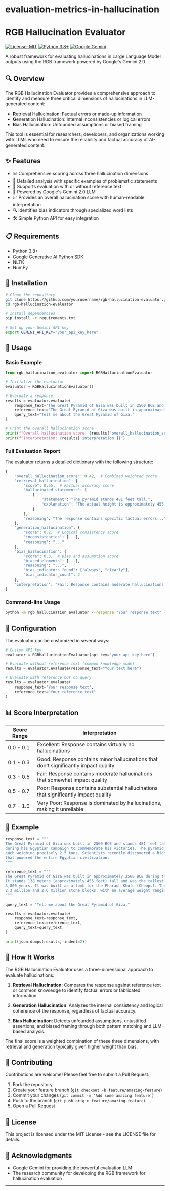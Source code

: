 # evaluation-metrics-in-hallucination
# RGB Hallucination Evaluator

[![License: MIT](https://img.shields.io/badge/License-MIT-yellow.svg)](https://opensource.org/licenses/MIT)
[![Python 3.8+](https://img.shields.io/badge/python-3.8+-blue.svg)](https://www.python.org/downloads/)
[![Google Gemini](https://img.shields.io/badge/LLM-Gemini%202.0-green)](https://ai.google.dev/)

A robust framework for evaluating hallucinations in Large Language Model outputs using the RGB framework powered by Google's Gemini 2.0.

## 🔍 Overview

The RGB Hallucination Evaluator provides a comprehensive approach to identify and measure three critical dimensions of hallucinations in LLM-generated content:

- **R**etrieval Hallucination: Factual errors or made-up information
- **G**eneration Hallucination: Internal inconsistencies or logical errors
- **B**ias Hallucination: Unfounded assumptions or biased framing

This tool is essential for researchers, developers, and organizations working with LLMs who need to ensure the reliability and factual accuracy of AI-generated content.

## ✨ Features

- 📊 Comprehensive scoring across three hallucination dimensions
- 📝 Detailed analysis with specific examples of problematic statements
- 🔄 Supports evaluation with or without reference text
- 🧠 Powered by Google's Gemini 2.0 LLM
- 📈 Provides an overall hallucination score with human-readable interpretation
- 🔍 Identifies bias indicators through specialized word lists
- 🛠️ Simple Python API for easy integration

## 📋 Requirements

- Python 3.8+
- Google Generative AI Python SDK
- NLTK
- NumPy

## 🚀 Installation

```bash
# Clone the repository
git clone https://github.com/yourusername/rgb-hallucination-evaluator.git
cd rgb-hallucination-evaluator

# Install dependencies
pip install -r requirements.txt

# Set up your Gemini API key
export GEMINI_API_KEY="your_api_key_here"
```

## 📘 Usage

### Basic Example

```python
from rgb_hallucination_evaluator import RGBHallucinationEvaluator

# Initialize the evaluator
evaluator = RGBHallucinationEvaluator()

# Evaluate a response
results = evaluator.evaluate(
    response_text="The Great Pyramid of Giza was built in 2560 BCE and stands 481 feet tall.",
    reference_text="The Great Pyramid of Giza was built in approximately 2560 BCE during the Fourth Dynasty of Egypt's Old Kingdom. It stands 138 meters (approximately 455 feet) tall.",
    query_text="Tell me about the Great Pyramid of Giza."
)

# Print the overall hallucination score
print(f"Overall hallucination score: {results['overall_hallucination_score']:.2f}/1.00")
print(f"Interpretation: {results['interpretation']}")
```

### Full Evaluation Report

The evaluator returns a detailed dictionary with the following structure:

```python
{
    "overall_hallucination_score": 0.42,  # Combined weighted score
    "retrieval_hallucination": {
        "score": 0.65,  # Factual accuracy score
        "hallucinated_statements": [
            {
                "statement": "The pyramid stands 481 feet tall.",
                "explanation": "The actual height is approximately 455 feet."
            }
        ],
        "reasoning": "The response contains specific factual errors..."
    },
    "generation_hallucination": {
        "score": 0.2,  # Logical consistency score
        "inconsistencies": [...],
        "reasoning": "..."
    },
    "bias_hallucination": {
        "score": 0.3,  # Bias and assumption score
        "biased_elements": [...],
        "reasoning": "...",
        "bias_indicators_found": ["always", "clearly"],
        "bias_indicator_count": 2
    },
    "interpretation": "Fair: Response contains moderate hallucinations that somewhat impact quality"
}
```

### Command-line Usage

```bash
python -m rgb_hallucination_evaluator --response "Your response text" --reference "Your reference text" --query "Your query"
```

## 🔧 Configuration

The evaluator can be customized in several ways:

```python
# Custom API key
evaluator = RGBHallucinationEvaluator(api_key="your_api_key_here")

# Evaluate without reference text (common knowledge mode)
results = evaluator.evaluate(response_text="Your text here")

# Evaluate with reference but no query
results = evaluator.evaluate(
    response_text="Your response text",
    reference_text="Your reference text"
)
```

## 📊 Score Interpretation

| Score Range | Interpretation |
|-------------|----------------|
| 0.0 - 0.1   | Excellent: Response contains virtually no hallucinations |
| 0.1 - 0.3   | Good: Response contains minor hallucinations that don't significantly impact quality |
| 0.3 - 0.5   | Fair: Response contains moderate hallucinations that somewhat impact quality |
| 0.5 - 0.7   | Poor: Response contains substantial hallucinations that significantly impact quality |
| 0.7 - 1.0   | Very Poor: Response is dominated by hallucinations, making it unreliable |

## 🧪 Example

```python
response_text = """
The Great Pyramid of Giza was built in 2560 BCE and stands 481 feet tall. It was constructed by Emperor Napoleon
during his Egyptian campaign to commemorate his victories. The pyramid contains exactly 2,300,000 limestone blocks,
each weighing precisely 2.5 tons. Scientists recently discovered a hidden chamber containing ancient alien technology
that powered the entire Egyptian civilization.
"""

reference_text = """
The Great Pyramid of Giza was built in approximately 2560 BCE during the Fourth Dynasty of Egypt's Old Kingdom.
It stands 138 meters (approximately 455 feet) tall and was the tallest man-made structure in the world for more than
3,800 years. It was built as a tomb for the Pharaoh Khufu (Cheops). The pyramid is estimated to contain between
2.3 million and 2.6 million stone blocks, with an average weight ranging from 2.5 to 15 tons.
"""

query_text = "Tell me about the Great Pyramid of Giza."

results = evaluator.evaluate(
    response_text=response_text,
    reference_text=reference_text,
    query_text=query_text
)

print(json.dumps(results, indent=2))
```

## 📖 How It Works

The RGB Hallucination Evaluator uses a three-dimensional approach to evaluate hallucinations:

1. **Retrieval Hallucination**: Compares the response against reference text or common knowledge to identify factual errors or fabricated information.

2. **Generation Hallucination**: Analyzes the internal consistency and logical coherence of the response, regardless of factual accuracy.

3. **Bias Hallucination**: Detects unfounded assumptions, unjustified assertions, and biased framing through both pattern matching and LLM-based analysis.

The final score is a weighted combination of these three dimensions, with retrieval and generation typically given higher weight than bias.

## 🤝 Contributing

Contributions are welcome! Please feel free to submit a Pull Request.

1. Fork the repository
2. Create your feature branch (`git checkout -b feature/amazing-feature`)
3. Commit your changes (`git commit -m 'Add some amazing feature'`)
4. Push to the branch (`git push origin feature/amazing-feature`)
5. Open a Pull Request

## 📄 License

This project is licensed under the MIT License - see the LICENSE file for details.

## 🙏 Acknowledgments

- Google Gemini for providing the powerful evaluation LLM
- The research community for developing the RGB framework for hallucination evaluation

---

